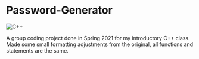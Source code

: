 # Password-Generator

![C++](https://img.shields.io/badge/-C%2B%2B-00599C?style=for-the-badge&logo=cplusplus)

A group coding project done in Spring 2021 for my introductory C++ class. Made some small formatting adjustments from the original, all functions and statements are the same.

